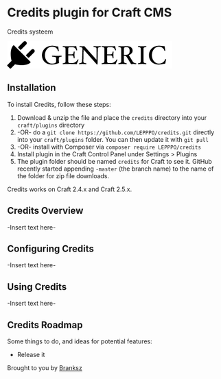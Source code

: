 # Credits plugin for Craft CMS

Credits systeem


![Screenshot](resources/screenshots/plugin_logo.png)

## Installation

To install Credits, follow these steps:

1. Download & unzip the file and place the `credits` directory into your `craft/plugins` directory
2.  -OR- do a `git clone https://github.com/LEPPPO/credits.git` directly into your `craft/plugins` folder.  You can then update it with `git pull`
3.  -OR- install with Composer via `composer require LEPPPO/credits`
4. Install plugin in the Craft Control Panel under Settings > Plugins
5. The plugin folder should be named `credits` for Craft to see it.  GitHub recently started appending `-master` (the branch name) to the name of the folder for zip file downloads.

Credits works on Craft 2.4.x and Craft 2.5.x.

## Credits Overview

-Insert text here-

## Configuring Credits

-Insert text here-

## Using Credits

-Insert text here-

## Credits Roadmap

Some things to do, and ideas for potential features:

* Release it

Brought to you by [Branksz](github.com/Leppo)
